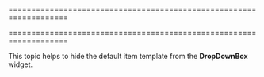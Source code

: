 ===================================================================
<!--hidden--><!--/hidden-->
===================================================================

<!--shortDescription-->
This topic helps to hide the default item template from the **DropDownBox** widget.
<!--/shortDescription-->

<!--fullDescription-->

<!--/fullDescription-->